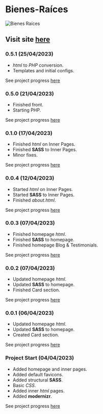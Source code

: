 # Bienes-Raíces

![Bienes Raíces](https://user-images.githubusercontent.com/110303654/229857645-0b1f852b-6a14-4272-aefb-36431a4acba8.png)

## Visit site [here](https://github.com/ArturoHDZG/Bienes-Raices)

### 0.5.1 (25/04/2023)

* _html_ to _PHP_ conversion.
* Templates and initial configs.

See project progress [here](https://github.com/ArturoHDZG/Bienes-Raices/releases/tag/0.5.0)

### 0.5.0 (21/04/2023)

* Finished front.
* Starting PHP.

See project progress [here](https://github.com/ArturoHDZG/Bienes-Raices/releases/tag/0.5.0)

### 0.1.0 (17/04/2023)

* Finished _html_ on Inner Pages.
* Finished **SASS** to Inner Pages.
* Minor fixes.

See project progress [here](https://github.com/ArturoHDZG/Bienes-Raices/releases/tag/0.1.0)

### 0.0.4 (12/04/2023)

* Started _html_ on Inner Pages.
* Started **SASS** to Inner Pages.
* Finished _about.html_.

See project progress [here](https://github.com/ArturoHDZG/Bienes-Raices/releases/tag/0.0.4)

### 0.0.3 (07/04/2023)

* Finished homepage _html_.
* Finished **SASS** to homepage.
* Finished homepage Blog & Testimonials.

See project progress [here](https://github.com/ArturoHDZG/Bienes-Raices/releases/tag/0.0.3)

### 0.0.2 (07/04/2023)

* Updated homepage _html_.
* Updated **SASS** to homepage.
* Finished Card section.

See project progress [here](https://github.com/ArturoHDZG/Bienes-Raices/releases/tag/0.0.2)

### 0.0.1 (06/04/2023)

* Updated homepage _html_.
* Updated **SASS** to homepage.
* Created Card section.

See project progress [here](https://github.com/ArturoHDZG/Bienes-Raices/releases/tag/0.0.1)

### Project Start (04/04/2023)

* Added homepage and inner pages.
* Added default favicons.
* Added structural **SASS**.
* Basic _CSS_.
* Added inner _html_ pages.
* Added **modernizr**.

See project progress [here](https://github.com/ArturoHDZG/Bienes-Raices/releases/tag/Start)
